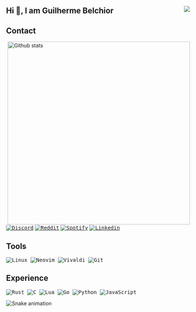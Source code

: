 Hi 👋, I am Guilherme Belchior     <img align=right src="https://gpvc.arturio.dev/belchiorg"/> 
---
## Contact

<img src="https://github-readme-stats-eight-theta.vercel.app/api?username=belchiorg&show_icons=true&theme=onedark&include_all_commits=true&count_private=true&hide_border=true" align="right"
     alt="Github stats" width="500">

[<kbd>![Discord](https://img.shields.io/badge/Discord-7289DA?style=for-the-badge&logo=discord&logoColor=white)</kbd>](https://discord.com/users/615176567567548446)
[<kbd>![Reddit](https://img.shields.io/badge/Reddit-FF4500?style=for-the-badge&logo=reddit&logoColor=white)](https://reddit.com/user/belchiorinho)
[<kbd>![Spotify](https://img.shields.io/badge/Spotify-25D366?style=for-the-badge&logo=spotify&logoColor=white)](https://open.spotify.com/user/e8e4zltinv57pl7bo7snudzi4?si=3bd01ce2fb1e4763)
[<kbd>![Linkedin](https://img.shields.io/badge/LinkedIn-2CA5E0?style=for-the-badge&logo=linkedin&logoColor=white)](https://www.linkedin.com/in/guilherme-belchior-52a248234/)

## Tools
<kbd> ![Linux](https://img.shields.io/badge/Linux-FCC624?style=for-the-badge&logo=linux&logoColor=black) </kbd>
<kbd> ![Neovim](https://img.shields.io/badge/NeoVim-%2357A143.svg?&style=for-the-badge&logo=neovim&logoColor=white) </kbd>
<kbd> ![Vivaldi](https://img.shields.io/badge/-Vivaldi-red?style=for-the-badge&logo=Vivaldi&logoColor=white) </kbd>
<kbd> ![Git](https://img.shields.io/badge/git-%23F05033.svg?style=for-the-badge&logo=git&logoColor=white) </kbd>
## Experience
<kbd> ![Rust](https://img.shields.io/badge/rust-%23000000.svg?style=for-the-badge&logo=rust&logoColor=white) </kbd>
<kbd> ![C](https://img.shields.io/badge/C-%231F9BFF.svg?style=for-the-badge&logo=C&logoColor=white) </kbd>
<kbd> ![Lua](https://img.shields.io/badge/Lua-2C2D72?style=for-the-badge&logo=lua&logoColor=white) </kbd>
<kbd> ![Go](https://img.shields.io/badge/Go-00ADD8?style=for-the-badge&logo=go&logoColor=white) </kbd>
<kbd> ![Python](https://img.shields.io/badge/python-3670A0?style=for-the-badge&logo=python&logoColor=ffdd54) </kbd>
<kbd> ![JavaScript](https://img.shields.io/badge/javascript-yellow.svg?style=for-the-badge&logo=javascript&logoColor=white) </kbd>

     
 
![Snake animation](https://github.com/belchiorg/belchiorg/blob/output/github-contribution-grid-snake.svg)

